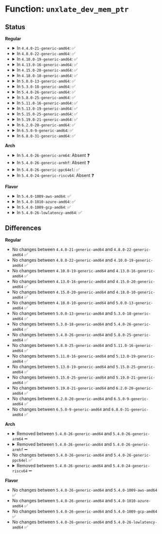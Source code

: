 # Function: <code>unxlate_dev_mem_ptr</code>

## Status
<b>Regular</b>
<ul>
<li>
<details>
<summary>In <code>4.4.0-21-generic-amd64</code>: ✅</summary>

```c
void unxlate_dev_mem_ptr(phys_addr_t phys, void * addr)
```

```json
{
  "name": "unxlate_dev_mem_ptr",
  "collision_type": "Unique Global",
  "inline_type": "No",
  "funcs": [
    {
      "addr": 18446744071579287360,
      "name": "unxlate_dev_mem_ptr",
      "external": true,
      "loc": "arch/x86/mm/ioremap.c:414",
      "file": "arch/x86/mm/ioremap.c",
      "inline": "seen, unknown",
      "caller_inline": [],
      "caller_func": [
        "drivers/char/mem.c:write_mem",
        "drivers/char/mem.c:read_mem"
      ]
    }
  ],
  "symbols": [
    {
      "addr": 18446744071579287360,
      "name": "unxlate_dev_mem_ptr",
      "section": ".text",
      "bind": "STB_GLOBAL",
      "size": 74
    }
  ]
}
```
</details>
</li>
<li>
<details>
<summary>In <code>4.8.0-22-generic-amd64</code>: ✅</summary>

```c
void unxlate_dev_mem_ptr(phys_addr_t phys, void * addr)
```

```json
{
  "name": "unxlate_dev_mem_ptr",
  "collision_type": "Unique Global",
  "inline_type": "No",
  "funcs": [
    {
      "addr": 18446744071579287008,
      "name": "unxlate_dev_mem_ptr",
      "external": true,
      "loc": "arch/x86/mm/ioremap.c:413",
      "file": "arch/x86/mm/ioremap.c",
      "inline": "seen, unknown",
      "caller_inline": [],
      "caller_func": [
        "drivers/char/mem.c:write_mem",
        "drivers/char/mem.c:read_mem"
      ]
    }
  ],
  "symbols": [
    {
      "addr": 18446744071579287008,
      "name": "unxlate_dev_mem_ptr",
      "section": ".text",
      "bind": "STB_GLOBAL",
      "size": 44
    }
  ]
}
```
</details>
</li>
<li>
<details>
<summary>In <code>4.10.0-19-generic-amd64</code>: ✅</summary>

```c
void unxlate_dev_mem_ptr(phys_addr_t phys, void * addr)
```

```json
{
  "name": "unxlate_dev_mem_ptr",
  "collision_type": "Unique Global",
  "inline_type": "No",
  "funcs": [
    {
      "addr": 18446744071579302400,
      "name": "unxlate_dev_mem_ptr",
      "external": true,
      "loc": "arch/x86/mm/ioremap.c:413",
      "file": "arch/x86/mm/ioremap.c",
      "inline": "seen, unknown",
      "caller_inline": [],
      "caller_func": [
        "drivers/char/mem.c:write_mem",
        "drivers/char/mem.c:read_mem"
      ]
    }
  ],
  "symbols": [
    {
      "addr": 18446744071579302400,
      "name": "unxlate_dev_mem_ptr",
      "section": ".text",
      "bind": "STB_GLOBAL",
      "size": 44
    }
  ]
}
```
</details>
</li>
<li>
<details>
<summary>In <code>4.13.0-16-generic-amd64</code>: ✅</summary>

```c
void unxlate_dev_mem_ptr(phys_addr_t phys, void * addr)
```

```json
{
  "name": "unxlate_dev_mem_ptr",
  "collision_type": "Unique Global",
  "inline_type": "No",
  "funcs": [
    {
      "addr": 18446744071579300128,
      "name": "unxlate_dev_mem_ptr",
      "external": true,
      "loc": "arch/x86/mm/ioremap.c:414",
      "file": "arch/x86/mm/ioremap.c",
      "inline": "seen, unknown",
      "caller_inline": [],
      "caller_func": [
        "drivers/char/mem.c:write_mem",
        "drivers/char/mem.c:read_mem"
      ]
    }
  ],
  "symbols": [
    {
      "addr": 18446744071579300128,
      "name": "unxlate_dev_mem_ptr",
      "section": ".text",
      "bind": "STB_GLOBAL",
      "size": 44
    }
  ]
}
```
</details>
</li>
<li>
<details>
<summary>In <code>4.15.0-20-generic-amd64</code>: ✅</summary>

```c
void unxlate_dev_mem_ptr(phys_addr_t phys, void * addr)
```

```json
{
  "name": "unxlate_dev_mem_ptr",
  "collision_type": "Unique Global",
  "inline_type": "No",
  "funcs": [
    {
      "addr": 18446744071579321104,
      "name": "unxlate_dev_mem_ptr",
      "external": true,
      "loc": "arch/x86/mm/ioremap.c:468",
      "file": "arch/x86/mm/ioremap.c",
      "inline": "seen, unknown",
      "caller_inline": [],
      "caller_func": [
        "drivers/char/mem.c:write_mem",
        "drivers/char/mem.c:read_mem"
      ]
    }
  ],
  "symbols": [
    {
      "addr": 18446744071579321104,
      "name": "unxlate_dev_mem_ptr",
      "section": ".text",
      "bind": "STB_GLOBAL",
      "size": 26
    }
  ]
}
```
</details>
</li>
<li>
<details>
<summary>In <code>4.18.0-10-generic-amd64</code>: ✅</summary>

```c
void unxlate_dev_mem_ptr(phys_addr_t phys, void * addr)
```

```json
{
  "name": "unxlate_dev_mem_ptr",
  "collision_type": "Unique Global",
  "inline_type": "No",
  "funcs": [
    {
      "addr": 18446744071579331856,
      "name": "unxlate_dev_mem_ptr",
      "external": true,
      "loc": "arch/x86/mm/ioremap.c:468",
      "file": "arch/x86/mm/ioremap.c",
      "inline": "seen, unknown",
      "caller_inline": [],
      "caller_func": [
        "drivers/char/mem.c:write_mem",
        "drivers/char/mem.c:read_mem"
      ]
    }
  ],
  "symbols": [
    {
      "addr": 18446744071579331856,
      "name": "unxlate_dev_mem_ptr",
      "section": ".text",
      "bind": "STB_GLOBAL",
      "size": 26
    }
  ]
}
```
</details>
</li>
<li>
<details>
<summary>In <code>5.0.0-13-generic-amd64</code>: ✅</summary>

```c
void unxlate_dev_mem_ptr(phys_addr_t phys, void * addr)
```

```json
{
  "name": "unxlate_dev_mem_ptr",
  "collision_type": "Unique Global",
  "inline_type": "No",
  "funcs": [
    {
      "addr": 18446744071579358112,
      "name": "unxlate_dev_mem_ptr",
      "external": true,
      "loc": "arch/x86/mm/ioremap.c:476",
      "file": "arch/x86/mm/ioremap.c",
      "inline": "seen, unknown",
      "caller_inline": [],
      "caller_func": [
        "drivers/char/mem.c:write_mem",
        "drivers/char/mem.c:read_mem"
      ]
    }
  ],
  "symbols": [
    {
      "addr": 18446744071579358112,
      "name": "unxlate_dev_mem_ptr",
      "section": ".text",
      "bind": "STB_GLOBAL",
      "size": 26
    }
  ]
}
```
</details>
</li>
<li>
<details>
<summary>In <code>5.3.0-18-generic-amd64</code>: ✅</summary>

```c
void unxlate_dev_mem_ptr(phys_addr_t phys, void * addr)
```

```json
{
  "name": "unxlate_dev_mem_ptr",
  "collision_type": "Unique Global",
  "inline_type": "No",
  "funcs": [
    {
      "addr": 18446744071579372624,
      "name": "unxlate_dev_mem_ptr",
      "external": true,
      "loc": "arch/x86/mm/ioremap.c:501",
      "file": "arch/x86/mm/ioremap.c",
      "inline": "seen, unknown",
      "caller_inline": [],
      "caller_func": [
        "drivers/char/mem.c:write_mem",
        "drivers/char/mem.c:read_mem"
      ]
    }
  ],
  "symbols": [
    {
      "addr": 18446744071579372624,
      "name": "unxlate_dev_mem_ptr",
      "section": ".text",
      "bind": "STB_GLOBAL",
      "size": 26
    }
  ]
}
```
</details>
</li>
<li>
<details>
<summary>In <code>5.4.0-26-generic-amd64</code>: ✅</summary>

```c
void unxlate_dev_mem_ptr(phys_addr_t phys, void * addr)
```

```json
{
  "name": "unxlate_dev_mem_ptr",
  "collision_type": "Unique Global",
  "inline_type": "No",
  "funcs": [
    {
      "addr": 18446744071579376912,
      "name": "unxlate_dev_mem_ptr",
      "external": true,
      "loc": "arch/x86/mm/ioremap.c:523",
      "file": "arch/x86/mm/ioremap.c",
      "inline": "seen, unknown",
      "caller_inline": [],
      "caller_func": [
        "drivers/char/mem.c:write_mem",
        "drivers/char/mem.c:read_mem"
      ]
    }
  ],
  "symbols": [
    {
      "addr": 18446744071579376912,
      "name": "unxlate_dev_mem_ptr",
      "section": ".text",
      "bind": "STB_GLOBAL",
      "size": 26
    }
  ]
}
```
</details>
</li>
<li>
<details>
<summary>In <code>5.8.0-25-generic-amd64</code>: ✅</summary>

```c
void unxlate_dev_mem_ptr(phys_addr_t phys, void * addr)
```

```json
{
  "name": "unxlate_dev_mem_ptr",
  "collision_type": "Unique Global",
  "inline_type": "No",
  "funcs": [
    {
      "addr": 18446744071579405872,
      "name": "unxlate_dev_mem_ptr",
      "external": true,
      "loc": "arch/x86/mm/ioremap.c:523",
      "file": "arch/x86/mm/ioremap.c",
      "inline": "seen, unknown",
      "caller_inline": [],
      "caller_func": [
        "drivers/char/mem.c:write_mem",
        "drivers/char/mem.c:read_mem"
      ]
    }
  ],
  "symbols": [
    {
      "addr": 18446744071579405872,
      "name": "unxlate_dev_mem_ptr",
      "section": ".text",
      "bind": "STB_GLOBAL",
      "size": 26
    }
  ]
}
```
</details>
</li>
<li>
<details>
<summary>In <code>5.11.0-16-generic-amd64</code>: ✅</summary>

```c
void unxlate_dev_mem_ptr(phys_addr_t phys, void * addr)
```

```json
{
  "name": "unxlate_dev_mem_ptr",
  "collision_type": "Unique Global",
  "inline_type": "No",
  "funcs": [
    {
      "addr": 18446744071579406448,
      "name": "unxlate_dev_mem_ptr",
      "external": true,
      "loc": "arch/x86/mm/ioremap.c:523",
      "file": "arch/x86/mm/ioremap.c",
      "inline": "seen, unknown",
      "caller_inline": [],
      "caller_func": [
        "drivers/char/mem.c:write_mem",
        "drivers/char/mem.c:read_mem"
      ]
    }
  ],
  "symbols": [
    {
      "addr": 18446744071579406448,
      "name": "unxlate_dev_mem_ptr",
      "section": ".text",
      "bind": "STB_GLOBAL",
      "size": 26
    }
  ]
}
```
</details>
</li>
<li>
<details>
<summary>In <code>5.13.0-19-generic-amd64</code>: ✅</summary>

```c
void unxlate_dev_mem_ptr(phys_addr_t phys, void * addr)
```

```json
{
  "name": "unxlate_dev_mem_ptr",
  "collision_type": "Unique Global",
  "inline_type": "No",
  "funcs": [
    {
      "addr": 18446744071579409648,
      "name": "unxlate_dev_mem_ptr",
      "external": true,
      "loc": "arch/x86/mm/ioremap.c:506",
      "file": "arch/x86/mm/ioremap.c",
      "inline": "seen, unknown",
      "caller_inline": [],
      "caller_func": [
        "drivers/char/mem.c:write_mem",
        "drivers/char/mem.c:read_mem"
      ]
    }
  ],
  "symbols": [
    {
      "addr": 18446744071579409648,
      "name": "unxlate_dev_mem_ptr",
      "section": ".text",
      "bind": "STB_GLOBAL",
      "size": 26
    }
  ]
}
```
</details>
</li>
<li>
<details>
<summary>In <code>5.15.0-25-generic-amd64</code>: ✅</summary>

```c
void unxlate_dev_mem_ptr(phys_addr_t phys, void * addr)
```

```json
{
  "name": "unxlate_dev_mem_ptr",
  "collision_type": "Unique Global",
  "inline_type": "No",
  "funcs": [
    {
      "addr": 18446744071579472320,
      "name": "unxlate_dev_mem_ptr",
      "external": true,
      "loc": "arch/x86/mm/ioremap.c:506",
      "file": "arch/x86/mm/ioremap.c",
      "inline": "seen, unknown",
      "caller_inline": [],
      "caller_func": [
        "drivers/char/mem.c:write_mem",
        "drivers/char/mem.c:read_mem"
      ]
    }
  ],
  "symbols": [
    {
      "addr": 18446744071579472320,
      "name": "unxlate_dev_mem_ptr",
      "section": ".text",
      "bind": "STB_GLOBAL",
      "size": 26
    }
  ]
}
```
</details>
</li>
<li>
<details>
<summary>In <code>5.19.0-21-generic-amd64</code>: ✅</summary>

```c
void unxlate_dev_mem_ptr(phys_addr_t phys, void * addr)
```

```json
{
  "name": "unxlate_dev_mem_ptr",
  "collision_type": "Unique Global",
  "inline_type": "No",
  "funcs": [
    {
      "addr": 18446744071579549200,
      "name": "unxlate_dev_mem_ptr",
      "external": true,
      "loc": "arch/x86/mm/ioremap.c:511",
      "file": "arch/x86/mm/ioremap.c",
      "inline": "seen, unknown",
      "caller_inline": [],
      "caller_func": [
        "drivers/char/mem.c:write_mem",
        "drivers/char/mem.c:read_mem"
      ]
    }
  ],
  "symbols": [
    {
      "addr": 18446744071579549200,
      "name": "unxlate_dev_mem_ptr",
      "section": ".text",
      "bind": "STB_GLOBAL",
      "size": 34
    }
  ]
}
```
</details>
</li>
<li>
<details>
<summary>In <code>6.2.0-20-generic-amd64</code>: ✅</summary>

```c
void unxlate_dev_mem_ptr(phys_addr_t phys, void * addr)
```

```json
{
  "name": "unxlate_dev_mem_ptr",
  "collision_type": "Unique Global",
  "inline_type": "No",
  "funcs": [
    {
      "addr": 18446744071579655056,
      "name": "unxlate_dev_mem_ptr",
      "external": true,
      "loc": "arch/x86/mm/ioremap.c:520",
      "file": "arch/x86/mm/ioremap.c",
      "inline": "seen, unknown",
      "caller_inline": [],
      "caller_func": [
        "drivers/char/mem.c:write_mem",
        "drivers/char/mem.c:read_mem"
      ]
    }
  ],
  "symbols": [
    {
      "addr": 18446744071579655056,
      "name": "unxlate_dev_mem_ptr",
      "section": ".text",
      "bind": "STB_GLOBAL",
      "size": 34
    }
  ]
}
```
</details>
</li>
<li>
<details>
<summary>In <code>6.5.0-9-generic-amd64</code>: ✅</summary>

```c
void unxlate_dev_mem_ptr(phys_addr_t phys, void * addr)
```

```json
{
  "name": "unxlate_dev_mem_ptr",
  "collision_type": "Unique Global",
  "inline_type": "No",
  "funcs": [
    {
      "addr": 18446744071579669248,
      "name": "unxlate_dev_mem_ptr",
      "external": true,
      "loc": "arch/x86/mm/ioremap.c:525",
      "file": "arch/x86/mm/ioremap.c",
      "inline": "seen, unknown",
      "caller_inline": [],
      "caller_func": [
        "drivers/char/mem.c:write_mem",
        "drivers/char/mem.c:read_mem"
      ]
    }
  ],
  "symbols": [
    {
      "addr": 18446744071579669248,
      "name": "unxlate_dev_mem_ptr",
      "section": ".text",
      "bind": "STB_GLOBAL",
      "size": 34
    }
  ]
}
```
</details>
</li>
<li>
<details>
<summary>In <code>6.8.0-31-generic-amd64</code>: ✅</summary>

```c
void unxlate_dev_mem_ptr(phys_addr_t phys, void * addr)
```

```json
{
  "name": "unxlate_dev_mem_ptr",
  "collision_type": "Unique Global",
  "inline_type": "No",
  "funcs": [
    {
      "addr": 18446744071579703136,
      "name": "unxlate_dev_mem_ptr",
      "external": true,
      "loc": "arch/x86/mm/ioremap.c:525",
      "file": "arch/x86/mm/ioremap.c",
      "inline": "seen, unknown",
      "caller_inline": [],
      "caller_func": [
        "drivers/char/mem.c:write_mem",
        "drivers/char/mem.c:read_mem"
      ]
    }
  ],
  "symbols": [
    {
      "addr": 18446744071579703136,
      "name": "unxlate_dev_mem_ptr",
      "section": ".text",
      "bind": "STB_GLOBAL",
      "size": 34
    }
  ]
}
```
</details>
</li>
</ul>
<b>Arch</b>
<ul>
<li>
<details>
<summary>In <code>5.4.0-26-generic-arm64</code>: Absent ❓</summary>

```json
{
  "name": "unxlate_dev_mem_ptr",
  "collision_type": "Unique Static",
  "inline_type": "Full",
  "funcs": [
    {
      "addr": 0,
      "name": "unxlate_dev_mem_ptr",
      "external": false,
      "loc": "include/asm-generic/io.h:1051",
      "file": "drivers/char/mem.c",
      "inline": "declared, inlined",
      "caller_inline": [],
      "caller_func": []
    }
  ],
  "symbols": []
}
```
</details>
</li>
<li>
<details>
<summary>In <code>5.4.0-26-generic-armhf</code>: Absent ❓</summary>

```json
{
  "name": "unxlate_dev_mem_ptr",
  "collision_type": "Unique Static",
  "inline_type": "Full",
  "funcs": [
    {
      "addr": 0,
      "name": "unxlate_dev_mem_ptr",
      "external": false,
      "loc": "include/asm-generic/io.h:1051",
      "file": "drivers/char/mem.c",
      "inline": "declared, inlined",
      "caller_inline": [],
      "caller_func": []
    }
  ],
  "symbols": []
}
```
</details>
</li>
<li>
<details>
<summary>In <code>5.4.0-26-generic-ppc64el</code>: ✅</summary>

```c
void unxlate_dev_mem_ptr(phys_addr_t phys, void * addr)
```

```json
{
  "name": "unxlate_dev_mem_ptr",
  "collision_type": "Unique Global",
  "inline_type": "No",
  "funcs": [
    {
      "addr": 13835058055291874240,
      "name": "unxlate_dev_mem_ptr",
      "external": true,
      "loc": "drivers/char/mem.c:95",
      "file": "drivers/char/mem.c",
      "inline": "seen, unknown",
      "caller_inline": [],
      "caller_func": [
        "drivers/char/mem.c:write_mem",
        "drivers/char/mem.c:read_mem"
      ]
    }
  ],
  "symbols": [
    {
      "addr": 13835058055291874240,
      "name": "unxlate_dev_mem_ptr",
      "section": ".text",
      "bind": "STB_WEAK",
      "size": 12
    }
  ]
}
```
</details>
</li>
<li>
<details>
<summary>In <code>5.4.0-24-generic-riscv64</code>: Absent ❓</summary>

```json
{
  "name": "unxlate_dev_mem_ptr",
  "collision_type": "Unique Static",
  "inline_type": "Full",
  "funcs": [
    {
      "addr": 0,
      "name": "unxlate_dev_mem_ptr",
      "external": false,
      "loc": "include/asm-generic/io.h:1051",
      "file": "drivers/char/mem.c",
      "inline": "declared, inlined",
      "caller_inline": [],
      "caller_func": []
    }
  ],
  "symbols": []
}
```
</details>
</li>
</ul>
<b>Flavor</b>
<ul>
<li>
<details>
<summary>In <code>5.4.0-1009-aws-amd64</code>: ✅</summary>

```c
void unxlate_dev_mem_ptr(phys_addr_t phys, void * addr)
```

```json
{
  "name": "unxlate_dev_mem_ptr",
  "collision_type": "Unique Global",
  "inline_type": "No",
  "funcs": [
    {
      "addr": 18446744071579372816,
      "name": "unxlate_dev_mem_ptr",
      "external": true,
      "loc": "arch/x86/mm/ioremap.c:523",
      "file": "arch/x86/mm/ioremap.c",
      "inline": "seen, unknown",
      "caller_inline": [],
      "caller_func": [
        "drivers/char/mem.c:write_mem",
        "drivers/char/mem.c:read_mem"
      ]
    }
  ],
  "symbols": [
    {
      "addr": 18446744071579372816,
      "name": "unxlate_dev_mem_ptr",
      "section": ".text",
      "bind": "STB_GLOBAL",
      "size": 26
    }
  ]
}
```
</details>
</li>
<li>
<details>
<summary>In <code>5.4.0-1010-azure-amd64</code>: ✅</summary>

```c
void unxlate_dev_mem_ptr(phys_addr_t phys, void * addr)
```

```json
{
  "name": "unxlate_dev_mem_ptr",
  "collision_type": "Unique Global",
  "inline_type": "No",
  "funcs": [
    {
      "addr": 18446744071579303008,
      "name": "unxlate_dev_mem_ptr",
      "external": true,
      "loc": "arch/x86/mm/ioremap.c:523",
      "file": "arch/x86/mm/ioremap.c",
      "inline": "seen, unknown",
      "caller_inline": [],
      "caller_func": [
        "drivers/char/mem.c:write_mem",
        "drivers/char/mem.c:read_mem"
      ]
    }
  ],
  "symbols": [
    {
      "addr": 18446744071579303008,
      "name": "unxlate_dev_mem_ptr",
      "section": ".text",
      "bind": "STB_GLOBAL",
      "size": 26
    }
  ]
}
```
</details>
</li>
<li>
<details>
<summary>In <code>5.4.0-1009-gcp-amd64</code>: ✅</summary>

```c
void unxlate_dev_mem_ptr(phys_addr_t phys, void * addr)
```

```json
{
  "name": "unxlate_dev_mem_ptr",
  "collision_type": "Unique Global",
  "inline_type": "No",
  "funcs": [
    {
      "addr": 18446744071579372736,
      "name": "unxlate_dev_mem_ptr",
      "external": true,
      "loc": "arch/x86/mm/ioremap.c:523",
      "file": "arch/x86/mm/ioremap.c",
      "inline": "seen, unknown",
      "caller_inline": [],
      "caller_func": [
        "drivers/char/mem.c:write_mem",
        "drivers/char/mem.c:read_mem"
      ]
    }
  ],
  "symbols": [
    {
      "addr": 18446744071579372736,
      "name": "unxlate_dev_mem_ptr",
      "section": ".text",
      "bind": "STB_GLOBAL",
      "size": 26
    }
  ]
}
```
</details>
</li>
<li>
<details>
<summary>In <code>5.4.0-26-lowlatency-amd64</code>: ✅</summary>

```c
void unxlate_dev_mem_ptr(phys_addr_t phys, void * addr)
```

```json
{
  "name": "unxlate_dev_mem_ptr",
  "collision_type": "Unique Global",
  "inline_type": "No",
  "funcs": [
    {
      "addr": 18446744071579381216,
      "name": "unxlate_dev_mem_ptr",
      "external": true,
      "loc": "arch/x86/mm/ioremap.c:523",
      "file": "arch/x86/mm/ioremap.c",
      "inline": "seen, unknown",
      "caller_inline": [],
      "caller_func": [
        "drivers/char/mem.c:write_mem",
        "drivers/char/mem.c:read_mem"
      ]
    }
  ],
  "symbols": [
    {
      "addr": 18446744071579381216,
      "name": "unxlate_dev_mem_ptr",
      "section": ".text",
      "bind": "STB_GLOBAL",
      "size": 26
    }
  ]
}
```
</details>
</li>
</ul>

## Differences
<b>Regular</b>
<ul>
<li>
No changes between <code>4.4.0-21-generic-amd64</code> and <code>4.8.0-22-generic-amd64</code> ✅
</li>
<li>
No changes between <code>4.8.0-22-generic-amd64</code> and <code>4.10.0-19-generic-amd64</code> ✅
</li>
<li>
No changes between <code>4.10.0-19-generic-amd64</code> and <code>4.13.0-16-generic-amd64</code> ✅
</li>
<li>
No changes between <code>4.13.0-16-generic-amd64</code> and <code>4.15.0-20-generic-amd64</code> ✅
</li>
<li>
No changes between <code>4.15.0-20-generic-amd64</code> and <code>4.18.0-10-generic-amd64</code> ✅
</li>
<li>
No changes between <code>4.18.0-10-generic-amd64</code> and <code>5.0.0-13-generic-amd64</code> ✅
</li>
<li>
No changes between <code>5.0.0-13-generic-amd64</code> and <code>5.3.0-18-generic-amd64</code> ✅
</li>
<li>
No changes between <code>5.3.0-18-generic-amd64</code> and <code>5.4.0-26-generic-amd64</code> ✅
</li>
<li>
No changes between <code>5.4.0-26-generic-amd64</code> and <code>5.8.0-25-generic-amd64</code> ✅
</li>
<li>
No changes between <code>5.8.0-25-generic-amd64</code> and <code>5.11.0-16-generic-amd64</code> ✅
</li>
<li>
No changes between <code>5.11.0-16-generic-amd64</code> and <code>5.13.0-19-generic-amd64</code> ✅
</li>
<li>
No changes between <code>5.13.0-19-generic-amd64</code> and <code>5.15.0-25-generic-amd64</code> ✅
</li>
<li>
No changes between <code>5.15.0-25-generic-amd64</code> and <code>5.19.0-21-generic-amd64</code> ✅
</li>
<li>
No changes between <code>5.19.0-21-generic-amd64</code> and <code>6.2.0-20-generic-amd64</code> ✅
</li>
<li>
No changes between <code>6.2.0-20-generic-amd64</code> and <code>6.5.0-9-generic-amd64</code> ✅
</li>
<li>
No changes between <code>6.5.0-9-generic-amd64</code> and <code>6.8.0-31-generic-amd64</code> ✅
</li>
</ul>
<b>Arch</b>
<ul>
<li>
<details>
<summary>Removed between <code>5.4.0-26-generic-amd64</code> and <code>5.4.0-26-generic-arm64</code> ➖</summary>

```c
void unxlate_dev_mem_ptr(phys_addr_t phys, void * addr)
```
</details>
</li>
<li>
<details>
<summary>Removed between <code>5.4.0-26-generic-amd64</code> and <code>5.4.0-26-generic-armhf</code> ➖</summary>

```c
void unxlate_dev_mem_ptr(phys_addr_t phys, void * addr)
```
</details>
</li>
<li>
No changes between <code>5.4.0-26-generic-amd64</code> and <code>5.4.0-26-generic-ppc64el</code> ✅
</li>
<li>
<details>
<summary>Removed between <code>5.4.0-26-generic-amd64</code> and <code>5.4.0-24-generic-riscv64</code> ➖</summary>

```c
void unxlate_dev_mem_ptr(phys_addr_t phys, void * addr)
```
</details>
</li>
</ul>
<b>Flavor</b>
<ul>
<li>
No changes between <code>5.4.0-26-generic-amd64</code> and <code>5.4.0-1009-aws-amd64</code> ✅
</li>
<li>
No changes between <code>5.4.0-26-generic-amd64</code> and <code>5.4.0-1010-azure-amd64</code> ✅
</li>
<li>
No changes between <code>5.4.0-26-generic-amd64</code> and <code>5.4.0-1009-gcp-amd64</code> ✅
</li>
<li>
No changes between <code>5.4.0-26-generic-amd64</code> and <code>5.4.0-26-lowlatency-amd64</code> ✅
</li>
</ul>
